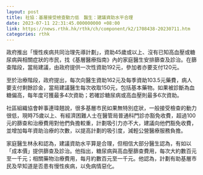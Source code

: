 ```yaml
---
layout: post
title: 社協：基層接受檢查動力低　醫生：建議資助水平合理
date: 2023-07-11 22:31:45.000000000 +08:00
link: https://news.rthk.hk/rthk/ch/component/k2/1708438-20230711.htm
categories: rthk
---
```


政府推出「慢性疾病共同治理先導計劃」，資助45歲或以上、沒有已知高血壓或糖尿病與相關症狀的市民，找《基層醫療指南》內的家庭醫生安排篩查及診治。在篩查階段，當局建議，由政府提供一次性資助192元，參加者亦要支付120元。

至於治療階段，政府提出，每次向醫生資助162元及每季資助103.5元藥費，病人要支付剩餘診金，當局建議醫生每次收取150元，包括基本藥物。如果被診斷為血糖偏高，每年度可獲最多4次資助；若確診糖尿病或高血壓則最多6次資助。

社區組織協會幹事連瑋翹說，很多基層市民如果無特別症狀，一般接受檢查的動力很低，現時75歲以上、有經濟困難人士在醫管局普通科門診亦豁免收費，超過100元的篩查和治療費用對他們負擔較重，計劃吸引力亦不大，建議向他們豁免收費，並增加每年資助治療的次數，以提高計劃的吸引度，減輕公營醫療服務負擔。

家庭醫生林永和認為，建議資助水平算是合理，但相信大部分醫生認為，有如以「成本價」提供篩查及診治。他指出，糖尿病與高血壓篩查費用，每次大約數百元至一千元；相關藥物治療費用，每月約數百元至一千元。他認為，計劃有助基層市民及早知道是否患有慢性疾病，以免病情惡化。
